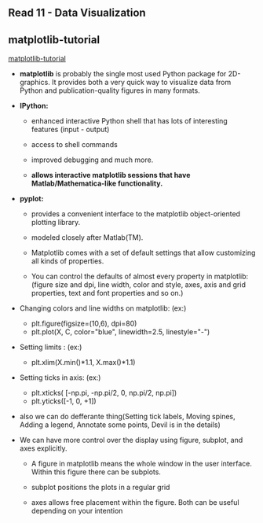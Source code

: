 ## Read 11 - Data Visualization

## matplotlib-tutorial

[matplotlib-tutorial](https://github.com/rougier/matplotlib-tutorial#introduction)

* **matplotlib** is probably the single most used Python package for 2D-graphics. It provides both a very quick way to visualize data from Python and publication-quality figures in many formats.

* **IPython:**
    
    - enhanced interactive Python shell that has lots of interesting features (input - output)

    - access to shell commands

    - improved debugging and much more.

    - **allows interactive matplotlib sessions that have Matlab/Mathematica-like functionality.**

* **pyplot:**

    - provides a convenient interface to the matplotlib object-oriented plotting library.
    
    - modeled closely after Matlab(TM).

    - Matplotlib comes with a set of default settings that allow customizing all kinds of properties. 

    - You can control the defaults of almost every property in matplotlib: (figure size and dpi, line width, color and style, axes, axis and grid properties, text and font properties and so on.)

* Changing colors and line widths on matplotlib: (ex:)
    
    - plt.figure(figsize=(10,6), dpi=80)
    - plt.plot(X, C, color="blue", linewidth=2.5, linestyle="-")

* Setting limits : (ex:)

    - plt.xlim(X.min()*1.1, X.max()*1.1)

* Setting ticks in axis: (ex:)
    - plt.xticks( [-np.pi, -np.pi/2, 0, np.pi/2, np.pi])
    - plt.yticks([-1, 0, +1])

* also we can do defferante thing(Setting tick labels, Moving spines, Adding a legend, Annotate some points, Devil is in the details)

*  We can have more control over the display using figure, subplot, and axes explicitly.
    - A figure in matplotlib means the whole window in the user interface. Within this figure there can be subplots.

    - subplot positions the plots in a regular grid

    - axes allows free placement within the figure. Both can be useful depending on your intention
    
    